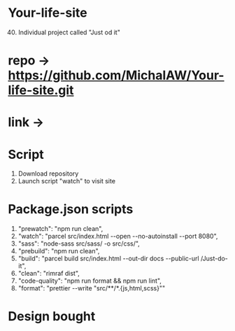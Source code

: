 # Your-life-site
40. Individual project called "Just od it"

# repo -> https://github.com/MichalAW/Your-life-site.git

# link -> 

# Script
1. Download repository
2. Launch script "watch" to visit site

# Package.json scripts
1. "prewatch": "npm run clean",
2. "watch": "parcel src/index.html --open --no-autoinstall --port 8080",
3. "sass": "node-sass src/sass/ -o src/css/",
4. "prebuild": "npm run clean",
5. "build": "parcel build src/index.html --out-dir docs --public-url /Just-do-it",
6. "clean": "rimraf dist",
7. "code-quality": "npm run format && npm run lint",
8. "format": "prettier --write \"src/**/*.{js,html,scss}\""
# Design bought